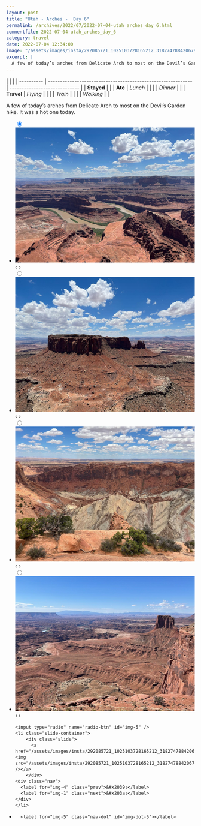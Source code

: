 ```yaml
---
layout: post
title: "Utah - Arches -  Day 6"
permalink: /archives/2022/07/2022-07-04-utah_arches_day_6.html
commentfile: 2022-07-04-utah_arches_day_6
category: travel
date: 2022-07-04 12:34:00
image: "/assets/images/insta/292085721_1025103728165212_3182747884206794465_n_18025798285378537.jpg"
excerpt: |
  A few of today’s arches from Delicate Arch to most on the Devil’s Garden hike. It was a hot one today.
---
```


|            |                                                              |
| ---------- | ------------------------------------------------------------ | ----------------------------- |
| **Stayed** |  |
| **Ate**    | _Lunch_                                                      |          |
|            | _Dinner_                                                     |          |
| **Travel** | _Flying_                                                     |          |
|            | _Train_                                                      |          |
|            | _Walking_                                                    |          |


A few of today’s arches from Delicate Arch to most on the Devil’s Garden hike. It was a hot one today.


<ul class="slides">
    <input type="radio" name="radio-btn" id="img-1" checked="checked" />
    <li class="slide-container">
        <div class="slide">
          <a href="/assets/images/insta/292312315_832855064347933_4411456095915645737_n_17949987571982296.jpg"><img src="/assets/images/insta/292312315_832855064347933_4411456095915645737_n_17949987571982296.jpg" /></a>
        </div>
    <div class="nav">
      <label for="img-5" class="prev">&#x2039;</label>
      <label for="img-2" class="next">&#x203a;</label>
    </div>
    </li>
        <input type="radio" name="radio-btn" id="img-2"  />
    <li class="slide-container">
        <div class="slide">
          <a href="/assets/images/insta/291440424_130296003024172_9041530351225476007_n_17917542383528254.jpg"><img src="/assets/images/insta/291440424_130296003024172_9041530351225476007_n_17917542383528254.jpg" /></a>
        </div>
    <div class="nav">
      <label for="img-1" class="prev">&#x2039;</label>
      <label for="img-3" class="next">&#x203a;</label>
    </div>
    </li>
        <input type="radio" name="radio-btn" id="img-3"  />
    <li class="slide-container">
        <div class="slide">
          <a href="/assets/images/insta/291777769_120644834010179_2249076903238975180_n_17896891958564489.jpg"><img src="/assets/images/insta/291777769_120644834010179_2249076903238975180_n_17896891958564489.jpg" /></a>
        </div>
    <div class="nav">
      <label for="img-2" class="prev">&#x2039;</label>
      <label for="img-4" class="next">&#x203a;</label>
    </div>
    </li>
        <input type="radio" name="radio-btn" id="img-4"  />
    <li class="slide-container">
        <div class="slide">
          <a href="/assets/images/insta/292181920_799726698062120_7934133195149570236_n_17943066347004658.jpg"><img src="/assets/images/insta/292181920_799726698062120_7934133195149570236_n_17943066347004658.jpg" /></a>
        </div>
    <div class="nav">
      <label for="img-3" class="prev">&#x2039;</label>
      <label for="img-5" class="next">&#x203a;</label>
    </div>
    </li>
    
    <input type="radio" name="radio-btn" id="img-5" />
    <li class="slide-container">
        <div class="slide">
          <a href="/assets/images/insta/292085721_1025103728165212_3182747884206794465_n_18025798285378537.jpg"><img src="/assets/images/insta/292085721_1025103728165212_3182747884206794465_n_18025798285378537.jpg" /></a>
        </div>
    <div class="nav">
      <label for="img-4" class="prev">&#x2039;</label>
      <label for="img-1" class="next">&#x203a;</label>
    </div>
    </li>
			
<li class="nav-dots">
      <label for="img-1" class="nav-dot" id="img-dot-1"></label>
      <label for="img-2" class="nav-dot" id="img-dot-2"></label>
      <label for="img-3" class="nav-dot" id="img-dot-3"></label>
      <label for="img-4" class="nav-dot" id="img-dot-4"></label>

      <label for="img-5" class="nav-dot" id="img-dot-5"></label>

</li>
</ul>        
             

		